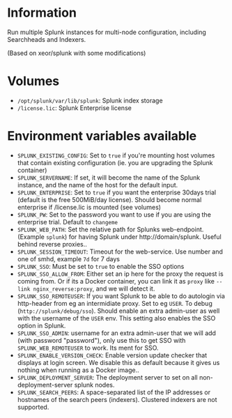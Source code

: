 # Information

Run multiple Splunk instances for multi-node configuration,
including Searchheads and Indexers.

(Based on xeor/splunk with some modifications)

# Volumes
* `/opt/splunk/var/lib/splunk`: Splunk index storage
* `/license.lic`: Splunk Enterprise license

# Environment variables available
* `SPLUNK_EXISTING_CONFIG`: Set to `true` if you're mounting host volumes that contain existing configuration (ie. you are upgrading the Splunk container)
* `SPLUNK_SERVERNAME`: If set, it will become the name of the Splunk instance, and the name of the host for the default input.
* `SPLUNK_ENTERPRISE`: Set to `true` if you want the enterprise 30days trial (default is the free 500MiB/day license). Should become normal enterprise if /license.lic is mounted (see volumes)
* `SPLUNK_PW`: Set to the password you want to use if you are using the enterprise trial. Default to `changeme`
* `SPLUNK_WEB_PATH`: Set the relative path for Splunks web-endpoint. (Example `splunk`) for having Splunk under http://domain/splunk. Useful behind reverse proxies..
* `SPLUNK_SESSION_TIMEOUT`: Timeout for the web-service. Use number and one of smhd, example `7d` for 7 days
* `SPLUNK_SSO`: Must be set to `true` to enable the SSO options
* `SPLUNK_SSO_ALLOW_FROM`: Either set an ip here for the proxy the request is coming from. Or if its a Docker container, you can link it as `proxy` like `--link nginx_reverse:proxy`, and we will detect it.
* `SPLUNK_SSO_REMOTEUSER`: If you want Splunk to be able to do autologin via http-header from eg an intermidiate proxy. Set to eg `USER`. To debug (`http://splunk/debug/sso`). Should enable an extra admin-user as well with the username of the `USER` env. This setting also enables the SSO option in Splunk.
* `SPLUNK_SSO_ADMIN`: username for an extra admin-user that we will add (with password "password"), only use this to get SSO with `SPLUNK_WEB_REMOTEUSER` to work. Its ment for SSO.
* `SPLUNK_ENABLE_VERSION_CHECK`: Enable version update checker that displays at login screen. We disable this as default because it gives us nothing when running as a Docker image..
* `SPLUNK_DEPLOYMENT_SERVER`: The deployment server to set on all non-deployment-server splunk nodes.
* `SPLUNK_SEARCH_PEERS`: A space-separated list of the IP addresses or hostnames of the search peers (indexers).  Clustered indexers are not supported.
